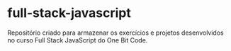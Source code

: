 # full-stack-javascript
Repositório criado para armazenar os exercícios e projetos desenvolvidos no curso Full Stack JavaScript do One Bit Code.
